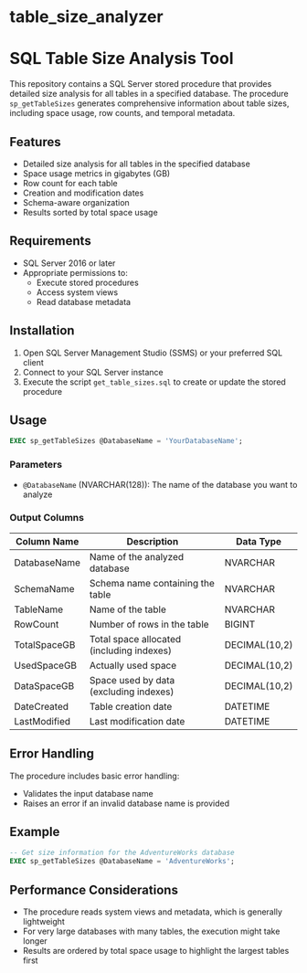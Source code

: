# table_size_analyzer

# SQL Table Size Analysis Tool

This repository contains a SQL Server stored procedure that provides detailed size analysis for all tables in a specified database. The procedure `sp_getTableSizes` generates comprehensive information about table sizes, including space usage, row counts, and temporal metadata.

## Features

- Detailed size analysis for all tables in the specified database
- Space usage metrics in gigabytes (GB)
- Row count for each table
- Creation and modification dates
- Schema-aware organization
- Results sorted by total space usage

## Requirements

- SQL Server 2016 or later
- Appropriate permissions to:
  - Execute stored procedures
  - Access system views
  - Read database metadata

## Installation

1. Open SQL Server Management Studio (SSMS) or your preferred SQL client
2. Connect to your SQL Server instance
3. Execute the script `get_table_sizes.sql` to create or update the stored procedure

## Usage

```sql
EXEC sp_getTableSizes @DatabaseName = 'YourDatabaseName';
```

### Parameters

- `@DatabaseName` (NVARCHAR(128)): The name of the database you want to analyze

### Output Columns

| Column Name    | Description                                  | Data Type      |
|---------------|----------------------------------------------|----------------|
| DatabaseName  | Name of the analyzed database                | NVARCHAR       |
| SchemaName    | Schema name containing the table             | NVARCHAR       |
| TableName     | Name of the table                           | NVARCHAR       |
| RowCount      | Number of rows in the table                 | BIGINT         |
| TotalSpaceGB  | Total space allocated (including indexes)    | DECIMAL(10,2)  |
| UsedSpaceGB   | Actually used space                         | DECIMAL(10,2)  |
| DataSpaceGB   | Space used by data (excluding indexes)      | DECIMAL(10,2)  |
| DateCreated   | Table creation date                         | DATETIME       |
| LastModified  | Last modification date                      | DATETIME       |

## Error Handling

The procedure includes basic error handling:
- Validates the input database name
- Raises an error if an invalid database name is provided

## Example

```sql
-- Get size information for the AdventureWorks database
EXEC sp_getTableSizes @DatabaseName = 'AdventureWorks';
```

## Performance Considerations

- The procedure reads system views and metadata, which is generally lightweight
- For very large databases with many tables, the execution might take longer
- Results are ordered by total space usage to highlight the largest tables first
